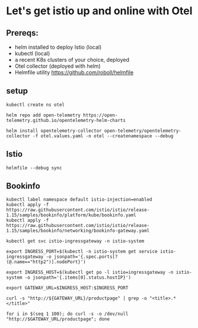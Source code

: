 # Let's get istio up and online with Otel

## Prereqs:
- helm installed to deploy Istio (local)
- kubectl (local)
- a recent K8s clusters of your choice, deployed 
- Otel collector (deployed with helm)
- Helmfile utility https://github.com/roboll/helmfile

## setup
```
kubectl create ns otel
```
```
helm repo add open-telemetry https://open-telemetry.github.io/opentelemetry-helm-charts
```
```
helm install opentelemetry-collector open-telemetry/opentelemetry-collector -f otel.values.yaml -n otel --createnamespace --debug
```

## Istio

```console
helmfile --debug sync
```
## Bookinfo

```
kubectl label namespace default istio-injection=enabled
kubectl apply -f https://raw.githubusercontent.com/istio/istio/release-1.15/samples/bookinfo/platform/kube/bookinfo.yaml
kubectl apply -f https://raw.githubusercontent.com/istio/istio/release-1.15/samples/bookinfo/networking/bookinfo-gateway.yaml
```
```
kubectl get svc istio-ingressgateway -n istio-system

export INGRESS_PORT=$(kubectl -n istio-system get service istio-ingressgateway -o jsonpath='{.spec.ports[?(@.name=="http2")].nodePort}')

export INGRESS_HOST=$(kubectl get po -l istio=ingressgateway -n istio-system -o jsonpath='{.items[0].status.hostIP}')

export GATEWAY_URL=$INGRESS_HOST:$INGRESS_PORT
```

```
curl -s "http://${GATEWAY_URL}/productpage" | grep -o "<title>.*</title>"
```
```
for i in $(seq 1 100); do curl -s -o /dev/null "http://$GATEWAY_URL/productpage"; done
```
